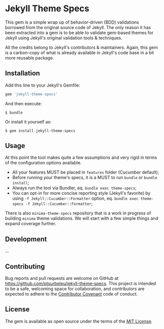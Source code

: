 # Jekyll Theme Specs

This gem is a simple wrap up of behavior-driven (BDD) validations borrowed from the original
source code of Jekyll. The only reason it has been extracted into a gem is to be able to validate
gem-based themes for Jekyll using Jekyll's original validation tools & techniques.

All the credits belong to Jekyll's contributors & maintainers. Again, this gem is a
carbon-copy of what is already available in Jekyll's code base in a bit more reusable package.

## Installation

Add this line to your Jekyll's Gemfile:

```ruby
gem 'jekyll-theme-specs'
```

And then execute:

    $ bundle

Or install it yourself as:

    $ gem install jekyll-theme-specs

## Usage

At this point the tool makes quite a few assumptions and very rigid in terms of the configuration options available.

- All your features MUST be placed in `features` folder (Cucumber default);
- Before running your theme's specs, it is a MUST to run `bundle` or `bundle install`;
- Always run the tool via Bundler, eq. `bundle exec theme-specs`;
- You can opt-in for more concise reporting style (Jekyll's favorite) by using `-f Jekyll::Cucumber::Formatter` option, eq. `bundle exec theme-specs -f Jekyll::Cucumber::Formatter`;

There is also `minima-theme-specs` repository that is a work in progress of building `minima` theme
validations. We will start with a few simple things and expand coverage further.

## Development

...

## Contributing

Bug reports and pull requests are welcome on GitHub at https://github.com/ptsurbeleu/jekyll-theme-specs. This project is intended to be a safe, welcoming space for collaboration, and contributors are expected to adhere to the [Contributor Covenant](http://contributor-covenant.org) code of conduct.


## License

The gem is available as open source under the terms of the [MIT License](http://opensource.org/licenses/MIT).